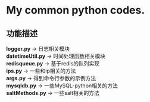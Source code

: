 # My common python codes.
功能描述
----
**logger.py** -> 日志相关模块  
**datetimeUtil.py** -> 时间处理函数相关模块  
**redisqueue.py** -> 基于redis的队列实现  
**ips.py** -> 一些和ip相关的方法  
**args.py** -> 得到命令行参数的示例方法  
**mysqldb.py** -> 一些MySQL-python相关的方法  
**saltMethods.py** -> 一些salt相关的方法  
